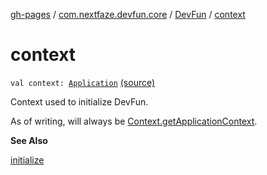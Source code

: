 [gh-pages](../../index.md) / [com.nextfaze.devfun.core](../index.md) / [DevFun](index.md) / [context](.)

# context

`val context: `[`Application`](https://developer.android.com/reference/android/app/Application.html) [(source)](https://github.com/NextFaze/dev-fun/tree/master/devfun/src/main/java/com/nextfaze/devfun/core/DevFun.kt#L131)

Context used to initialize DevFun.

As of writing, will always be [Context.getApplicationContext](https://developer.android.com/reference/android/content/Context.html#getApplicationContext()).

**See Also**

[initialize](initialize.md)

